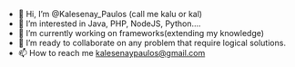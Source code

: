 - 👋 Hi, I’m @Kalesenay_Paulos (call me kalu or kal)
- 👀 I’m interested in Java, PHP, NodeJS, Python....
- 🌱 I’m currently working on frameworks(extending my knowledge)
- 💞️ I’m ready to collaborate on any problem that require logical solutions.
- 📫 How to reach me kalesenaypaulos@gmail.com

<!---
Kalesenay/Kalesenay is a ✨ special ✨ repository because its `README.md` (this file) appears on your GitHub profile.
You can click the Preview link to take a look at your changes.
--->
